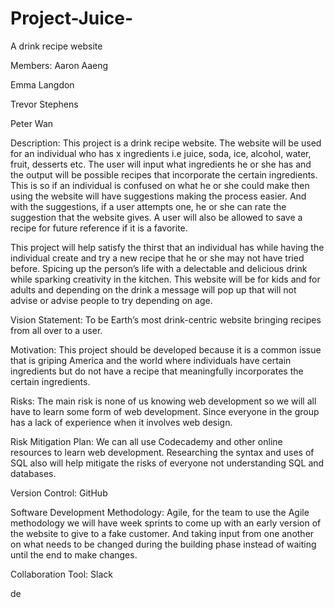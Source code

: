 # Project-Juice-
A drink recipe website 



Members: Aaron Aaeng

Emma Langdon

Trevor Stephens

Peter Wan



Description: This project is a drink recipe website. 
The website will be used for an individual who has x ingredients i.e juice, soda, ice, alcohol, water, fruit, desserts etc. 
The user will input what ingredients he or she has and the output will be possible recipes that incorporate the certain ingredients. 
This is so if an individual is confused on what he or she could make then using the website will have suggestions making the process easier. 
And with the suggestions, if a user attempts one, he or she can rate the suggestion that the website gives. 
A user will also be allowed to save a recipe for future reference if it is a favorite. 

This project will help satisfy the thirst that an individual has while having the individual create and try a new recipe that he or she may not have tried before. 
Spicing up the person’s life with a delectable and delicious drink while sparking creativity in the kitchen. This website will be for kids and for adults and 
depending on the drink a message will pop up that will not advise or advise people to try depending on age.

	 

Vision Statement: To be Earth’s most drink-centric website bringing recipes from all over to a user.



Motivation: This project should be developed because it is a common issue that is griping America and the world where individuals have certain ingredients but do not have a recipe that meaningfully incorporates the certain ingredients.



Risks: The main risk is none of us knowing web development so we will all have to learn some form of web development. Since everyone in the group has a lack of experience when it involves web design. 



Risk Mitigation Plan: We can all use Codecademy and other online resources to learn web development. Researching the syntax and uses of SQL also will help mitigate the risks of everyone not understanding SQL and databases. 



Version Control: GitHub 



Software Development Methodology: Agile, for the team to use the Agile methodology we will have week sprints to come up 
with an early version of the website to give to a fake customer. And taking input from one another on what needs to be changed during the building phase instead
of waiting until the end to make changes.



Collaboration Tool: Slack 


de